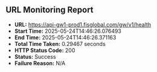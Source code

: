 ## URL Monitoring Report

- **URL:** https://api-gw1-prod1.fisglobal.com/gw/v1/health
- **Start Time:** 2025-05-24T14:46:26.076493
- **End Time:** 2025-05-24T14:46:26.371163
- **Total Time Taken:** 0.29467 seconds
- **HTTP Status Code:** 200
- **Status:** Success
- **Failure Reason:** N/A
